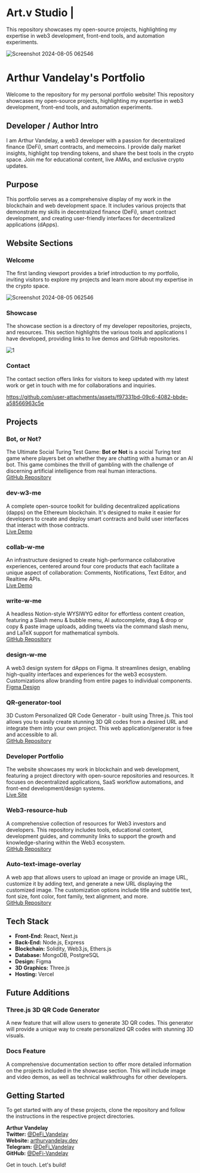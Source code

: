 # Art.v Studio |

This repository showcases my open-source projects, highlighting my expertise in web3 development, front-end tools, and automation experiments.

![Screenshot 2024-08-05 062546](https://github.com/user-attachments/assets/2b6c5883-0f4f-474b-a9ed-75f253455e0f)

# Arthur Vandelay's Portfolio

Welcome to the repository for my personal portfolio website! This repository showcases my open-source projects, highlighting my expertise in web3 development, front-end tools, and automation experiments.

## Developer / Author Intro

I am Arthur Vandelay, a web3 developer with a passion for decentralized finance (DeFi), smart contracts, and memecoins. I provide daily market insights, highlight top trending tokens, and share the best tools in the crypto space. Join me for educational content, live AMAs, and exclusive crypto updates.

## Purpose

This portfolio serves as a comprehensive display of my work in the blockchain and web development space. It includes various projects that demonstrate my skills in decentralized finance (DeFi), smart contract development, and creating user-friendly interfaces for decentralized applications (dApps).

## Website Sections

### Welcome
The first landing viewport provides a brief introduction to my portfolio, inviting visitors to explore my projects and learn more about my expertise in the crypto space.

![Screenshot 2024-08-05 062546](https://github.com/user-attachments/assets/2b6c5883-0f4f-474b-a9ed-75f253455e0f)

### Showcase
The showcase section is a directory of my developer repositories, projects, and resources. This section highlights the various tools and applications I have developed, providing links to live demos and GitHub repositories.

![1](https://github.com/user-attachments/assets/0f8860db-7997-4803-84f1-c5f7240aa3c3)

### Contact
The contact section offers links for visitors to keep updated with my latest work or get in touch with me for collaborations and inquiries.

https://github.com/user-attachments/assets/f97331bd-09c6-4082-bbde-a58566963c5e


## Projects

### Bot, or Not?
The Ultimate Social Turing Test Game: **Bot or Not** is a social Turing test game where players bet on whether they are chatting with a human or an AI bot. This game combines the thrill of gambling with the challenge of discerning artificial intelligence from real human interactions.  
[GitHub Repository](https://github.com/Vandelay-Technologies/bot-or-not-interface)

### dev-w3-me
A complete open-source toolkit for building decentralized applications (dapps) on the Ethereum blockchain. It's designed to make it easier for developers to create and deploy smart contracts and build user interfaces that interact with those contracts.  
[Live Demo](https://build-w3-me-nextjs.vercel.app/)

### collab-w-me
An infrastructure designed to create high-performance collaborative experiences, centered around four core products that each facilitate a unique aspect of collaboration: Comments, Notifications, Text Editor, and Realtime APIs.  
[Live Demo](https://collab-w-me.vercel.app/)

### write-w-me
A headless Notion-style WYSIWYG editor for effortless content creation, featuring a Slash menu & bubble menu, AI autocomplete, drag & drop or copy & paste image uploads, adding tweets via the command slash menu, and LaTeX support for mathematical symbols.  
[GitHub Repository](https://github.com/DeFi-Vandelay/write-with-me)

### design-w-me
A web3 design system for dApps on Figma. It streamlines design, enabling high-quality interfaces and experiences for the web3 ecosystem. Customizations allow branding from entire pages to individual components.  
[Figma Design](https://www.figma.com/design/D2oqNEumORJaqWTtOX4Zwa/Art.V-Web3-%2F%2F-design-w-me?node-id=35137-26377&t=5dGs7ShJfoPknfHB-1)

### QR-generator-tool
3D Custom Personalized QR Code Generator - built using Three.js. This tool allows you to easily create stunning 3D QR codes from a desired URL and integrate them into your own project. This web application/generator is free and accessible to all.  
[GitHub Repository](https://github.com/DeFi-Vandelay/QR-Code-Generator)

### Developer Portfolio
The website showcases my work in blockchain and web development, featuring a project directory with open-source repositories and resources. It focuses on decentralized applications, SaaS workflow automations, and front-end development/design systems.  
[Live Site](https://arthurvandelay.dev/)

### Web3-resource-hub
A comprehensive collection of resources for Web3 investors and developers. This repository includes tools, educational content, development guides, and community links to support the growth and knowledge-sharing within the Web3 ecosystem.  
[GitHub Repository](https://github.com/DeFi-Vandelay/Web3-Resources)

### Auto-text-image-overlay
A web app that allows users to upload an image or provide an image URL, customize it by adding text, and generate a new URL displaying the customized image. The customization options include title and subtitle text, font size, font color, font family, text alignment, and more.  
[GitHub Repository](https://github.com/DeFi-Vandelay/imageCustomizerWeb)

## Tech Stack

- **Front-End:** React, Next.js
- **Back-End:** Node.js, Express
- **Blockchain:** Solidity, Web3.js, Ethers.js
- **Database:** MongoDB, PostgreSQL
- **Design:** Figma
- **3D Graphics:** Three.js
- **Hosting:** Vercel

## Future Additions

### Three.js 3D QR Code Generator
A new feature that will allow users to generate 3D QR codes. This generator will provide a unique way to create personalized QR codes with stunning 3D visuals.

### Docs Feature
A comprehensive documentation section to offer more detailed information on the projects included in the showcase section. This will include image and video demos, as well as technical walkthroughs for other developers.

## Getting Started

To get started with any of these projects, clone the repository and follow the instructions in the respective project directories.

**Arthur Vandelay**  
**Twitter:** [@DeFi_Vandelay](https://twitter.com/DeFi_Vandelay)  
**Website:** [arthurvandelay.dev](https://arthurvandelay.dev)  
**Telegram:** [@DeFi_Vandelay](https://t.me/DeFi_Vandelay)  
**GitHub:** [@DeFi-Vandelay](https://github.com/DeFi-Vandelay)

Get in touch. Let's build!
